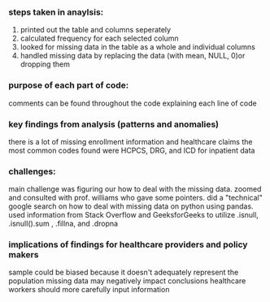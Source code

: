 ### steps taken in anaylsis:
1. printed out the table and columns seperately
2. calculated frequency for each selected column
3. looked for missing data in the table as a whole and individual columns
4. handled missing data by replacing the data (with mean, NULL, 0)or dropping them

### purpose of each part of code:
comments can be found throughout the code explaining each line of code

### key findings from analysis (patterns and anomalies)
there is a lot of missing enrollment information and healthcare claims
the most common codes found were HCPCS, DRG, and ICD for inpatient data

### challenges:
main challenge was figuring our how to deal with the missing data. zoomed and consulted with prof. williams who gave some pointers.
did a "technical" google search on how to deal with missing data on python using pandas. used information from
Stack Overflow and GeeksforGeeks to utilize .isnull, .isnull().sum , .fillna, and .dropna

### implications of findings for healthcare providers and policy makers
sample could be biased because it doesn't adequately represent the population
missing data may negatively impact conclusions 
healthcare workers should more carefully input information
